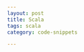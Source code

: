 ```yaml
---
layout: post
title: Scala 
tags: scala
category: code-snippets

---
```


<script src="https://gist.github.com/selimslab/e4c293e929b3ff9f533564e389079341.js"></script>